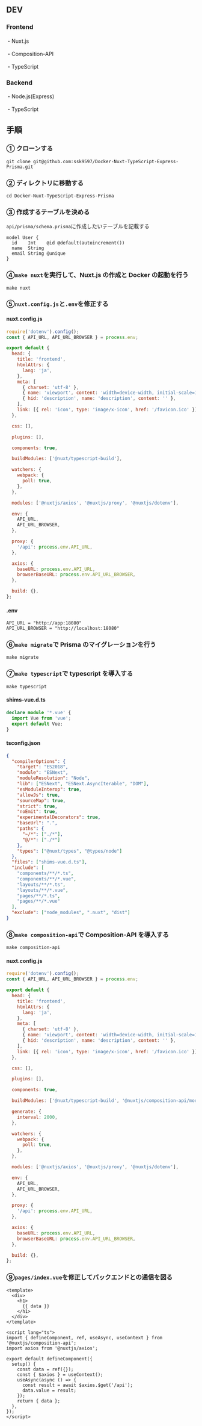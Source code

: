 ## DEV

### Frontend

・Nuxt.js

・Composition-API

・TypeScript

### Backend

・Node.js(Express)

・TypeScript

## 手順

### ① クローンする

```
git clone git@github.com:ssk9597/Docker-Nuxt-TypeScript-Express-Prisma.git
```

### ② ディレクトリに移動する

```
cd Docker-Nuxt-TypeScript-Express-Prisma
```

### ③ 作成するテーブルを決める

`api/prisma/schema.prisma`に作成したいテーブルを記載する

```
model User {
  id    Int    @id @default(autoincrement())
  name  String
  email String @unique
}
```

### ④`make nuxt`を実行して、Nuxt.js の作成と Docker の起動を行う

```
make nuxt
```

### ⑤`nuxt.config.js`と`.env`を修正する

#### nuxt.config.js

```javascript:frontend/nuxt.config.js
require('dotenv').config();
const { API_URL, API_URL_BROWSER } = process.env;

export default {
  head: {
    title: 'frontend',
    htmlAttrs: {
      lang: 'ja',
    },
    meta: [
      { charset: 'utf-8' },
      { name: 'viewport', content: 'width=device-width, initial-scale=1' },
      { hid: 'description', name: 'description', content: '' },
    ],
    link: [{ rel: 'icon', type: 'image/x-icon', href: '/favicon.ico' }],
  },

  css: [],

  plugins: [],

  components: true,

  buildModules: ['@nuxt/typescript-build'],

  watchers: {
    webpack: {
      poll: true,
    },
  },

  modules: ['@nuxtjs/axios', '@nuxtjs/proxy', '@nuxtjs/dotenv'],

  env: {
    API_URL,
    API_URL_BROWSER,
  },

  proxy: {
    '/api': process.env.API_URL,
  },

  axios: {
    baseURL: process.env.API_URL,
    browserBaseURL: process.env.API_URL_BROWSER,
  },

  build: {},
};
```

#### .env

```env:frontend/.env
API_URL = "http://app:18080"
API_URL_BROWSER = "http://localhost:18080"
```

### ⑥`make migrate`で Prisma のマイグレーションを行う

```
make migrate
```

### ⑦`make typescript`で typescript を導入する

```
make typescript
```

#### shims-vue.d.ts

```typescript:frontend/shims-vue.d.ts
declare module '*.vue' {
  import Vue from 'vue';
  export default Vue;
}
```

#### tsconfig.json

```json:frontend/tsconfig.json
{
  "compilerOptions": {
    "target": "ES2018",
    "module": "ESNext",
    "moduleResolution": "Node",
    "lib": ["ESNext", "ESNext.AsyncIterable", "DOM"],
    "esModuleInterop": true,
    "allowJs": true,
    "sourceMap": true,
    "strict": true,
    "noEmit": true,
    "experimentalDecorators": true,
    "baseUrl": ".",
    "paths": {
      "~/*": ["./*"],
      "@/*": ["./*"]
    },
    "types": ["@nuxt/types", "@types/node"]
  },
  "files": ["shims-vue.d.ts"],
  "include": [
    "components/**/*.ts",
    "components/**/*.vue",
    "layouts/**/*.ts",
    "layouts/**/*.vue",
    "pages/**/*.ts",
    "pages/**/*.vue"
  ],
  "exclude": ["node_modules", ".nuxt", "dist"]
}
```

### ⑧`make composition-api`で Composition-API を導入する

```
make composition-api
```

#### nuxt.config.js

```javascript:frontend/nuxt.config.js
require('dotenv').config();
const { API_URL, API_URL_BROWSER } = process.env;

export default {
  head: {
    title: 'frontend',
    htmlAttrs: {
      lang: 'ja',
    },
    meta: [
      { charset: 'utf-8' },
      { name: 'viewport', content: 'width=device-width, initial-scale=1' },
      { hid: 'description', name: 'description', content: '' },
    ],
    link: [{ rel: 'icon', type: 'image/x-icon', href: '/favicon.ico' }],
  },

  css: [],

  plugins: [],

  components: true,

  buildModules: ['@nuxt/typescript-build', '@nuxtjs/composition-api/module'],

  generate: {
    interval: 2000,
  },

  watchers: {
    webpack: {
      poll: true,
    },
  },

  modules: ['@nuxtjs/axios', '@nuxtjs/proxy', '@nuxtjs/dotenv'],

  env: {
    API_URL,
    API_URL_BROWSER,
  },

  proxy: {
    '/api': process.env.API_URL,
  },

  axios: {
    baseURL: process.env.API_URL,
    browserBaseURL: process.env.API_URL_BROWSER,
  },

  build: {},
};
```

### ⑨`pages/index.vue`を修正してバックエンドとの通信を図る

```vue:frontend/pages/index.vue
<template>
  <div>
    <h1>
      {{ data }}
    </h1>
  </div>
</template>

<script lang="ts">
import { defineComponent, ref, useAsync, useContext } from '@nuxtjs/composition-api';
import axios from '@nuxtjs/axios';

export default defineComponent({
  setup() {
    const data = ref({});
    const { $axios } = useContext();
    useAsync(async () => {
      const result = await $axios.$get('/api');
      data.value = result;
    });
    return { data };
  },
});
</script>
```
